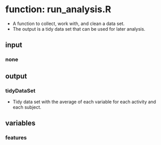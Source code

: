 # function: run_analysis.R

* A function to collect, work with, and clean a data set. 
* The output is a tidy data set that can be used for later analysis.

## input

### none

## output

### tidyDataSet

* Tidy data set with the average of each variable for each activity and each subject. 

## variables

### features
